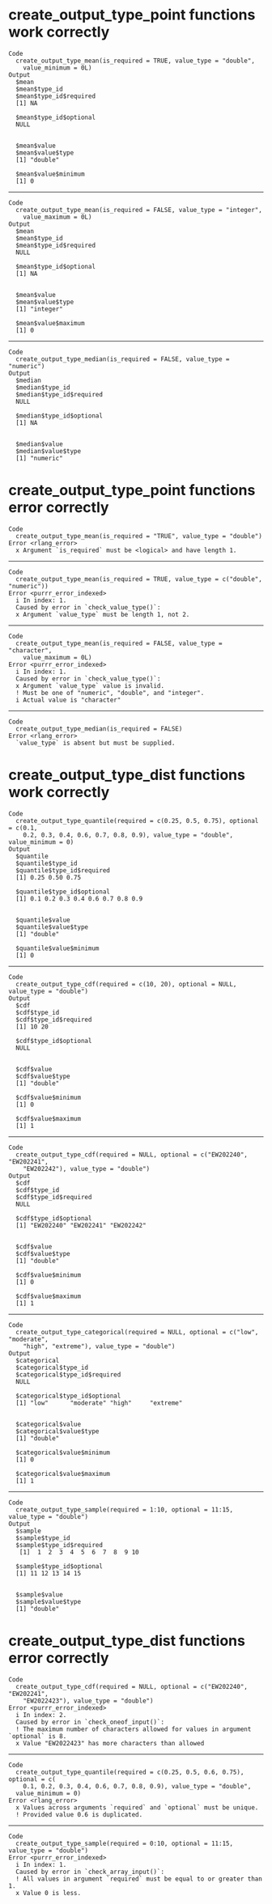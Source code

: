 # create_output_type_point functions work correctly

    Code
      create_output_type_mean(is_required = TRUE, value_type = "double",
        value_minimum = 0L)
    Output
      $mean
      $mean$type_id
      $mean$type_id$required
      [1] NA
      
      $mean$type_id$optional
      NULL
      
      
      $mean$value
      $mean$value$type
      [1] "double"
      
      $mean$value$minimum
      [1] 0
      
      
      

---

    Code
      create_output_type_mean(is_required = FALSE, value_type = "integer",
        value_maximum = 0L)
    Output
      $mean
      $mean$type_id
      $mean$type_id$required
      NULL
      
      $mean$type_id$optional
      [1] NA
      
      
      $mean$value
      $mean$value$type
      [1] "integer"
      
      $mean$value$maximum
      [1] 0
      
      
      

---

    Code
      create_output_type_median(is_required = FALSE, value_type = "numeric")
    Output
      $median
      $median$type_id
      $median$type_id$required
      NULL
      
      $median$type_id$optional
      [1] NA
      
      
      $median$value
      $median$value$type
      [1] "numeric"
      
      
      

# create_output_type_point functions error correctly

    Code
      create_output_type_mean(is_required = "TRUE", value_type = "double")
    Error <rlang_error>
      x Argument `is_required` must be <logical> and have length 1.

---

    Code
      create_output_type_mean(is_required = TRUE, value_type = c("double", "numeric"))
    Error <purrr_error_indexed>
      i In index: 1.
      Caused by error in `check_value_type()`:
      x Argument `value_type` must be length 1, not 2.

---

    Code
      create_output_type_mean(is_required = FALSE, value_type = "character",
        value_maximum = 0L)
    Error <purrr_error_indexed>
      i In index: 1.
      Caused by error in `check_value_type()`:
      x Argument `value_type` value is invalid.
      ! Must be one of "numeric", "double", and "integer".
      i Actual value is "character"

---

    Code
      create_output_type_median(is_required = FALSE)
    Error <rlang_error>
      `value_type` is absent but must be supplied.

# create_output_type_dist functions work correctly

    Code
      create_output_type_quantile(required = c(0.25, 0.5, 0.75), optional = c(0.1,
        0.2, 0.3, 0.4, 0.6, 0.7, 0.8, 0.9), value_type = "double", value_minimum = 0)
    Output
      $quantile
      $quantile$type_id
      $quantile$type_id$required
      [1] 0.25 0.50 0.75
      
      $quantile$type_id$optional
      [1] 0.1 0.2 0.3 0.4 0.6 0.7 0.8 0.9
      
      
      $quantile$value
      $quantile$value$type
      [1] "double"
      
      $quantile$value$minimum
      [1] 0
      
      
      

---

    Code
      create_output_type_cdf(required = c(10, 20), optional = NULL, value_type = "double")
    Output
      $cdf
      $cdf$type_id
      $cdf$type_id$required
      [1] 10 20
      
      $cdf$type_id$optional
      NULL
      
      
      $cdf$value
      $cdf$value$type
      [1] "double"
      
      $cdf$value$minimum
      [1] 0
      
      $cdf$value$maximum
      [1] 1
      
      
      

---

    Code
      create_output_type_cdf(required = NULL, optional = c("EW202240", "EW202241",
        "EW202242"), value_type = "double")
    Output
      $cdf
      $cdf$type_id
      $cdf$type_id$required
      NULL
      
      $cdf$type_id$optional
      [1] "EW202240" "EW202241" "EW202242"
      
      
      $cdf$value
      $cdf$value$type
      [1] "double"
      
      $cdf$value$minimum
      [1] 0
      
      $cdf$value$maximum
      [1] 1
      
      
      

---

    Code
      create_output_type_categorical(required = NULL, optional = c("low", "moderate",
        "high", "extreme"), value_type = "double")
    Output
      $categorical
      $categorical$type_id
      $categorical$type_id$required
      NULL
      
      $categorical$type_id$optional
      [1] "low"      "moderate" "high"     "extreme" 
      
      
      $categorical$value
      $categorical$value$type
      [1] "double"
      
      $categorical$value$minimum
      [1] 0
      
      $categorical$value$maximum
      [1] 1
      
      
      

---

    Code
      create_output_type_sample(required = 1:10, optional = 11:15, value_type = "double")
    Output
      $sample
      $sample$type_id
      $sample$type_id$required
       [1]  1  2  3  4  5  6  7  8  9 10
      
      $sample$type_id$optional
      [1] 11 12 13 14 15
      
      
      $sample$value
      $sample$value$type
      [1] "double"
      
      
      

# create_output_type_dist functions error correctly

    Code
      create_output_type_cdf(required = NULL, optional = c("EW202240", "EW202241",
        "EW2022423"), value_type = "double")
    Error <purrr_error_indexed>
      i In index: 2.
      Caused by error in `check_oneof_input()`:
      ! The maximum number of characters allowed for values in argument `optional` is 8.
      x Value "EW2022423" has more characters than allowed

---

    Code
      create_output_type_quantile(required = c(0.25, 0.5, 0.6, 0.75), optional = c(
        0.1, 0.2, 0.3, 0.4, 0.6, 0.7, 0.8, 0.9), value_type = "double",
      value_minimum = 0)
    Error <rlang_error>
      x Values across arguments `required` and `optional` must be unique.
      ! Provided value 0.6 is duplicated.

---

    Code
      create_output_type_sample(required = 0:10, optional = 11:15, value_type = "double")
    Error <purrr_error_indexed>
      i In index: 1.
      Caused by error in `check_array_input()`:
      ! All values in argument `required` must be equal to or greater than 1.
      x Value 0 is less.

